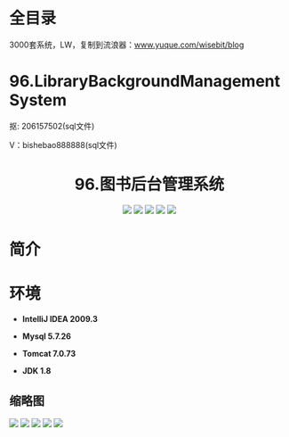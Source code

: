 # 全目录

3000套系统，LW，复制到流浪器：www.yuque.com/wisebit/blog

# 96.LibraryBackgroundManagementSystem

<p>抠: 206157502(sql文件)</p>
<p>V：bishebao888888(sql文件)</p>

<p><h1 align="center">96.图书后台管理系统</h1></p>

<p align="center">
	<img src="https://img.shields.io/badge/jdk-1.8-orange.svg"/>
    <img src="https://img.shields.io/badge/spring-5.x-lightgrey.svg"/>
    <img src="https://img.shields.io/badge/springmvc-3.x-blue.svg"/>
    <img src="https://img.shields.io/badge/mybatis-3.x-blue.svg"/>
    <img src="https://img.shields.io/badge/springboot-3.x-blue.svg"/>
</p>


# 简介
>



# 环境

- <b>IntelliJ IDEA 2009.3</b>

- <b>Mysql 5.7.26</b>

- <b>Tomcat 7.0.73</b>

- <b>JDK 1.8</b>


## 缩略图

![](https://bitwise.oss-cn-heyuan.aliyuncs.com/2024/9/10/187ab115-2404-4ffb-9d46-cf65316c1d78.png)
![](https://bitwise.oss-cn-heyuan.aliyuncs.com/2024/9/10/034d2b62-2829-445d-85a0-30b684d96599.png)
![](https://bitwise.oss-cn-heyuan.aliyuncs.com/2024/9/10/e7c0cc79-0dc1-4647-b997-87eacb027ad2.png)
![](https://bitwise.oss-cn-heyuan.aliyuncs.com/2024/9/10/879c46bc-aea1-4a84-a71b-526c2f218e2c.png)
![](https://bitwise.oss-cn-heyuan.aliyuncs.com/2024/9/10/8a16481f-160d-4215-a759-6330bdef24bc.png)

